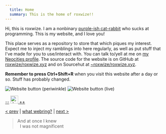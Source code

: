 ```yaml
---
  title: Home
  summary: This is the home of roxwize!!
---
```


Hi, this is <span class="t3t3">roxwize</span>. I am a nonbinary [purple-ish cat-rabbit](me.html) who sucks at programming. This is my website, and I love you!

This place serves as a repository to store that which piques my interest. Expect me to inject my ramblings into here regularly, as well as put stuff that I've made for you to use/interact with. You can talk to/yell at me on [my Neocities profile](https://neocities.org/site/hoylecake). The source code for the website is on GitHub at [roxwize/roxwize.xyz](https://github.com/roxwize/roxwize.xyz) and on Sourcehut at [~roxwize/roxwize.xyz](https://sr.ht/~roxwize/roxwize.xyz/).

**Remember to press Ctrl+Shift+R** when you visit this website after a day or so. Stuff has probably changed.

<img src="../static/img/button.png" alt="Website button (periwinkle)" title="Website button (periwinkle)" class="btn" />
<img src="../static/img/button_live.png" alt="Website button (live)" title="Website button (live)" class="btn" />

<p id="decsinc">
  <a href="https://roxwize.xyz/ext/decsinc/prev.html?id=0">--</a>
  <a href="https://roxwize.xyz/site/decsinc.html">
    <img
      src="../static/img/logo.png"
      width="25"
      alt="decsinc"
      class="u-logo decsinc-logo"
    />
  </a>
  <a href="https://roxwize.xyz/ext/decsinc/next.html?id=0">++</a>
</p>

[< prev](https://webring.interestingzinc.xyz/prev?from=https://roxwize.xyz/site/home) | [what webring?](https://webring.interestingzinc.xyz/list) | [next >](https://webring.interestingzinc.xyz/next?from=https://roxwize.xyz/site/home)

<!-- <iframe src="https://roxwize.xyz/ext/trlm/?internalstyle=1&incss=%40import%20url%28%27https%3A%2F%2Ffonts.googleapis.com%2Fcss2%3Ffamily%3DMontserrat%3Awght%40400%3B700%26display%3Dswap%27%29%3B%23titleheader%2C%23dontremovemeplease%7Bfont-family%3A%22Montserrat%22%7D%23titleheader%7Bfont-weight%3Abold%7D%23dontremovemeplease%7Bfont-size%3A8pt%7D" frameborder="0" scrolling="no" width="500" height="140"></iframe> this will definitely need to be updated later -->

<blockquote>
  And at once I knew<br />
  &nbsp;&nbsp;I was not magnificent
</blockquote>
